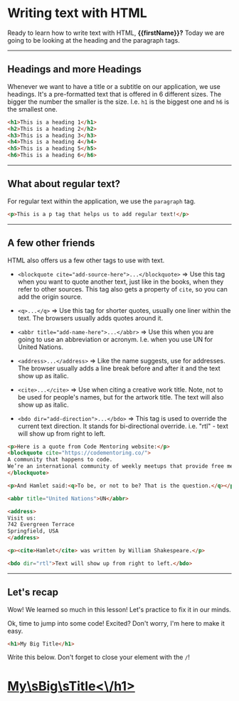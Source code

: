 # Writing text with HTML

Ready to learn how to write text with HTML, **{{firstName}}?**
Today we are going to be looking at the heading and the paragraph tags.

---

## Headings and more Headings

Whenever we want to have a title or a subtitle on our application, we use headings. It's a pre-formatted text that is offered in 6 different sizes.
The bigger the number the smaller is the size. I.e. `h1` is the biggest one and `h6` is the smallest one.

```html
<h1>This is a heading 1</h1>
<h2>This is a heading 2</h2>
<h3>This is a heading 3</h3>
<h4>This is a heading 4</h4>
<h5>This is a heading 5</h5>
<h6>This is a heading 6</h6>
```

---
## What about regular text?

For regular text within the application, we use the `paragraph` tag.

```html
<p>This is a p tag that helps us to add regular text!</p>
```

---
## A few other friends

HTML also offers us a few other tags to use with text.
- `<blockquote cite="add-source-here">...</blockquote>` => Use this tag when you want to quote another text, just like in the books, when they refer to other sources. This tag also gets a property of `cite`, so you can add the origin source.

- `<q>...</q>` => Use this tag for shorter quotes, usually one liner within the text. The browsers usually adds quotes around it.

- `<abbr title="add-name-here">...</abbr>` => Use this when you are going to use an abbreviation or acronym. I.e. when you use UN for United Nations.

- `<address>...</address>` => Like the name suggests, use for addresses. The browser usually adds a line break before and after it and the text show up as italic.

- `<cite>...</cite>` => Use when citing a creative work title. Note, not to be used for people's names, but for the artwork title. The text will also show up as italic.

- `<bdo dir="add-direction">...</bdo>` => This tag is used to override the current text direction. It stands for bi-directional override. i.e. "rtl" - text will show up from right to left.


```html
<p>Here is a quote from Code Mentoring website:</p>
<blockquote cite="https://codementoring.co/">
A community that happens to code.
We’re an international community of weekly meetups that provide free mentoring and coaching for developers.
</blockquote>

<p>And Hamlet said:<q>To be, or not to be? That is the question.</q></p>

<abbr title="United Nations">UN</abbr>

<address>
Visit us:
742 Evergreen Terrace
Springfield, USA
</address>

<p><cite>Hamlet</cite> was written by William Shakespeare.</p>

<bdo dir="rtl">Text will show up from right to left.</bdo>
```

---
## Let's recap

Wow! We learned so much in this lesson! Let's practice to fix it in our minds.

Ok, time to jump into some code! Excited? Don't worry, I'm here to make it easy.

```html
<h1>My Big Title</h1>
```

Write this below. Don't forget to close your element with the `/`!

[<h1>My\sBig\sTitle<\\/h1>](#writeCode)
